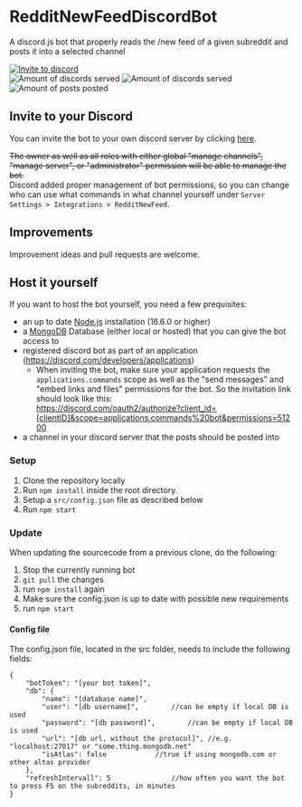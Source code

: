 # RedditNewFeedDiscordBot
A discord.js bot that properly reads the /new feed of a given subreddit and posts it into a selected channel

[![Invite to discord](https://img.shields.io/static/v1?label=Discord&message=Invite%20to%20discord&style=flat-square&logo=discord&color=7289DA)](https://discord.com/api/oauth2/authorize?client_id=900766304628244490&scope=applications.commands%20bot&permissions=51200)  
![Amount of discords served](https://img.shields.io/endpoint?url=https://redditbot.maptesting.de/shield/joinamount&style=flat-square&color=green&label=Joined%20discord%20servers)
![Amount of discords served](https://img.shields.io/endpoint?url=https://redditbot.maptesting.de/shield/subredditamount&style=flat-square&color=informational&label=Watching%20subreddits)
![Amount of posts posted](https://img.shields.io/endpoint?url=https://redditbot.maptesting.de/shield/postamount&style=flat-square&color=informational&label=Posted%20posts)

## Invite to your Discord
You can invite the bot to your own discord server by clicking [here](https://discord.com/oauth2/authorize?client_id=900766304628244490&scope=applications.commands%20bot&permissions=51200).

~~The owner as well as all roles with either global "manage channels", "manage server", or "administrator" permission will be able to manage the bot.~~  
Discord added proper management of bot permissions, so you can change who can use what commands in what channel yourself under `Server Settings > Integrations > RedditNewFeed`.

## Improvements

Improvement ideas and pull requests are welcome.


## Host it yourself

If you want to host the bot yourself, you need a few prequisites:

- an up to date [Node.js](https://nodejs.org/) installation (16.6.0 or higher)
- a [MongoDB](https://www.mongodb.com/) Database (either local or hosted) that you can give the bot access to
- registered discord bot as part of an application (https://discord.com/developers/applications)
	- When inviting the bot, make sure your application requests the `applications.commands` scope as well as the "send messages" and "embed links and files" permissions for the bot. So the invitation link should look like this:  
	https://discord.com/oauth2/authorize?client_id=[clientID]&scope=applications.commands%20bot&permissions=51200
- a channel in your discord server that the posts should be posted into

### Setup

1. Clone the repository locally
2. Run `npm install` inside the root directory.
3. Setup a `src/config.json` file as described below
4. Run `npm start`

### Update

When updating the sourcecode from a previous clone, do the following:

1. Stop the currently running bot
2. `git pull` the changes
3. run `npm install` again
4. Make sure the config.json is up to date with possible new requirements
5. run `npm start`

#### Config file
The config.json file, located in the src folder, needs to include the following fields:

```jsonc
{
	"botToken": "[your bot token]",
	"db": {
		"name": "[database name]",
		"user": "[db username]",		//can be empty if local DB is used
		"password": "[db password]",		//can be empty if local DB is used
		"url": "[db url, without the protocol]", //e.g. "localhost:27017" or "some.thing.mongodb.net"
		"isAtlas": false			//true if using mongodb.com or other altas provider
	},
	"refreshIntervall": 5				//how often you want the bot to press F5 on the subreddits, in minutes
}
```